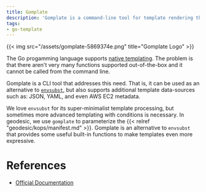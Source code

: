 ```yaml
---
title: Gomplate
description: 'Gomplate is a command-line tool for template rendering that supports many local and remote data-sources.'
tags:
- go-template
---
```

{{< img src="/assets/gomplate-5869374e.png" title="Gomplate Logo" >}}

The Go progamming language supports [native templating](https://golang.org/pkg/text/template/). The problem is that there aren't very many functions supported out-of-the-box and it cannot be called from the command line.

Gomplate is a CLI tool that addresses this need. That is, it can be used as an alternative to [`envsubst`](https://www.gnu.org/software/gettext/manual/html_node/envsubst-Invocation.html), but also supports
additional template data-sources such as: JSON, YAML, and even AWS EC2 metadata.

We love `envsubst` for its super-minimalist template processing, but sometimes more advanced templating with conditions is necessary. In geodesic, we use `gomplate` to parameterize the {{< relref "geodesic/kops/manifest.md" >}}. Gomplate is an alternative to `envsubst` that provides some useful built-in functions to make templates even more expressive.

# References
- [Official Documentation](https://gomplate.hairyhenderson.ca/)
